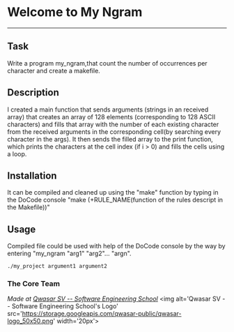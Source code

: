 # Welcome to My Ngram
***

## Task
Write a program my_ngram,that count the number of occurrences per character and create a makefile.

## Description
I created a main function that sends arguments (strings in an received array) that creates an array of 128 elements (corresponding to 128 ASCII characters) and fills that array with the number of each existing character from the received arguments in the corresponding cell(by searching every character in the args). It then sends the filled array to the print function, which prints the characters at the cell index (if i > 0) and fills the cells using a loop.

## Installation
It can be compiled and cleaned up using the "make" function by typing in the DoCode console "make (+RULE_NAME(function of the rules descript in the Makefile))"

## Usage
Compiled file could be used with help of the DoCode console by the way by entering "my_ngram "arg1" "arg2"... "argn".
```
./my_project argument1 argument2
```

### The Core Team


<span><i>Made at <a href='https://qwasar.io'>Qwasar SV -- Software Engineering School</a></i></span>
<span><img alt='Qwasar SV -- Software Engineering School's Logo' src='https://storage.googleapis.com/qwasar-public/qwasar-logo_50x50.png' width='20px'></span>
